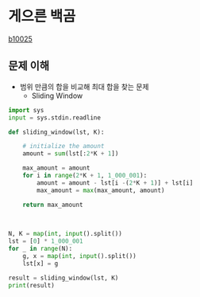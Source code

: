 # 게으른 백곰

[b10025](https://www.acmicpc.net/problem/10025)

## 문제 이해 

- 범위 만큼의 합을 비교해 최대 합을 찾는 문제 
    - Sliding Window 

```python
import sys 
input = sys.stdin.readline

def sliding_window(lst, K):

    # initialize the amount
    amount = sum(lst[:2*K + 1])

    max_amount = amount
    for i in range(2*K + 1, 1_000_001):
        amount = amount - lst[i -(2*K + 1)] + lst[i]
        max_amount = max(max_amount, amount)

    return max_amount
    
    

N, K = map(int, input().split())
lst = [0] * 1_000_001
for _ in range(N):
    g, x = map(int, input().split())
    lst[x] = g

result = sliding_window(lst, K)
print(result)

```

